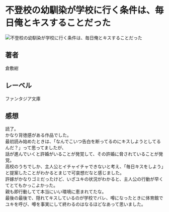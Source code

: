 # 不登校の幼馴染が学校に行く条件は、毎日俺とキスすることだった

![不登校の幼馴染が学校に行く条件は、毎日俺とキスすることだった](https://i.imgur.com/pC4mfpx.png)

## 著者

倉敷紺

## レーベル

ファンタジア文庫

## 感想

読了。  
かなり背徳感がある作品でした。  
最初読み始めたときは、「なんでこいつ告白を断ってるのにキスしようとしてるんだ？」って思ってましたが、  
話が進んでいくと許婚がいることが発覚して、その許婚に脅されていることが発覚。  
高校のうちでしか、主人公とイチャイチャできないと考え、「毎日キスをしよう」と提案したことがわかるとまじで可哀想だなと感じました。  
許嫁がかなりゴミだったけど、いざユキの状況がわかると、主人公の行動が早くてとてもかっこよかった。  
親も即行動してて本当にいい環境に恵まれてたな。  
最後の最後で、隠れてキスしているのが学校でバレ、噂になったときに体育館でユキを呼び、噂を事実にして終わるのはなるほどなあって思いました。
